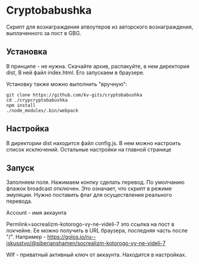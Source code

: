 # Cryptobabushka

Скрипт для вознаграждения апвоутеров из авторского вознаграждения, выплаченного за пост в GBG.

## Установка

В принципе - не нужна. Скачайте архив, распакуйте, в нем директория dist,
В ней файл index.html. Его запускаем в браузере.

Установку также можно выполнить "вручную":

```
git clone https://github.com/kv-gits/cryptobabushka
cd ./crypcryptobabushka
npm install
./node_modules/.bin/webpack
```

## Настройка

В директории dist находится файл config.js. В нем можно настроить список исключений. Остальные настройки на главной странице


## Запуск

Заполняем поля. Нажимаем конпку сделать перевод. По умолчанию флажок broadcast отключен. Это означает, что скрипт в режиме эмуляции. Нужно поставить флаг для осуществления реального перевода.

Account - имя аккаунта

Permlink=socrealizm-kotorogo-vy-ne-videli-7 это ссылка на пост в локчейне. Ее можно получить в URL браузера, последняя часть после "/". Например - https://golos.io/ru--iskusstvo/@siberianshamen/socrealizm-kotorogo-vy-ne-videli-7

WIf - приватный активный ключ от аккаунта. Находится в настройках.


